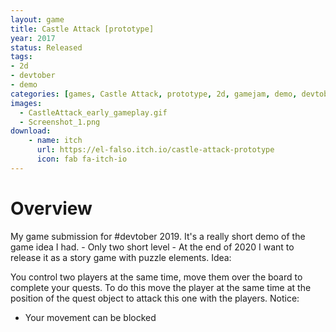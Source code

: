 ```yaml
---
layout: game
title: Castle Attack [prototype]
year: 2017
status: Released
tags:
- 2d
- devtober
- demo
categories: [games, Castle Attack, prototype, 2d, gamejam, demo, devtober ]
images:
  - CastleAttack_early_gameplay.gif
  - Screenshot_1.png
download:
    - name: itch
      url: https://el-falso.itch.io/castle-attack-prototype
      icon: fab fa-itch-io
---
```


# Overview
My game submission for #devtober 2019. It's a really short demo of the game idea I had. - Only two short level - At the end of 2020 I want to release it as a story game with puzzle elements.
Idea:

You control two players at the same time, move them over the board to complete your quests. To do this move the player at the same time at the position of the quest object to attack this one with the players.
Notice:

* Your movement can be blocked